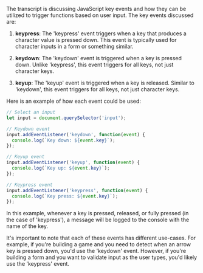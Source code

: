 The transcript is discussing JavaScript key events and how they can be utilized to trigger functions based on user input. The key events discussed are:

1. **keypress**: The 'keypress' event triggers when a key that produces a character value is pressed down. This event is typically used for character inputs in a form or something similar.

2. **keydown**: The 'keydown' event is triggered when a key is pressed down. Unlike 'keypress', this event triggers for all keys, not just character keys.

3. **keyup**: The 'keyup' event is triggered when a key is released. Similar to 'keydown', this event triggers for all keys, not just character keys.

Here is an example of how each event could be used:

```javascript
// Select an input
let input = document.querySelector('input');

// Keydown event
input.addEventListener('keydown', function(event) {
  console.log(`Key down: ${event.key}`);
});

// Keyup event
input.addEventListener('keyup', function(event) {
  console.log(`Key up: ${event.key}`);
});

// Keypress event
input.addEventListener('keypress', function(event) {
  console.log(`Key press: ${event.key}`);
});
```

In this example, whenever a key is pressed, released, or fully pressed (in the case of 'keypress'), a message will be logged to the console with the name of the key. 

It's important to note that each of these events has different use-cases. For example, if you're building a game and you need to detect when an arrow key is pressed down, you'd use the 'keydown' event. However, if you're building a form and you want to validate input as the user types, you'd likely use the 'keypress' event.